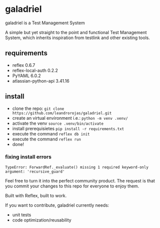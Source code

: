 # galadriel
galadriel is a Test Management System

A simple but yet straight to the point and functional Test Management System, which inherits inspiration from testlink and other existing tools.

 ## requirements
* reflex 0.6.7
* reflex-local-auth 0.2.2
* PyYAML 6.0.2
* atlassian-python-api 3.41.16

## install
* clone the repo: ```git clone https://github.com/leandrorojas/galadriel.git```
* create an virtual environment i.e.: ```python -m venv .venv/```
* activate the venv ```source .venv/bin/activate```
* install prerequisietes ```pip install -r requirements.txt```
* execute the command ```reflex db init```
* execute the command ```reflex run```
* done!

### fixing install errors
```TypeError: ForwardRef._evaluate() missing 1 required keyword-only argument: 'recursive_guard'```


Feel free to turn it into the perfect community product. The request is that you commit your changes to this repo for everyone to enjoy them.

Built with Reflex, built to work.

If you want to contribute, galadriel currently needs:
* unit tests
* code optimization/reusability
